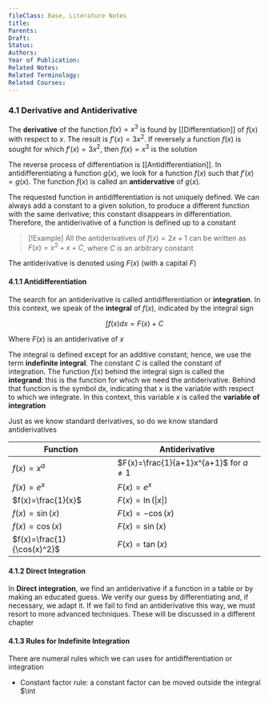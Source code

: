 ```yaml
---
fileClass: Base, Literature Notes
title: 
Parents: 
Draft: 
Status: 
Authors: 
Year of Publication: 
Related Notes: 
Related Terminology: 
Related Courses: 
---
```

### 4.1 Derivative and Antiderivative
The **derivative** of the function $f(x)=x^3$ is found by [[Differentiation]] of $f(x)$ with respect to $x$. The result is $f'(x)=3x^2$. If reversely a function $f(x)$ is sought for which $f'(x)=3x^2$, then $f(x)=x^3$ is the solution

The reverse process of differentiation is [[Antidifferentiation]]. In antidifferentiating a function $g(x)$, we look for a function $f(x)$ such that $f'(x)=g(x)$. The function $f(x)$ is called an **antidervative** of $g(x)$. 

The requested function in antidifferentiation is not uniquely defined. We can always add a constant to a given solution, to produce a different function with the same derivative; this constant disappears in differentiation. Therefore, the antiderivative of a function is defined up to a constant

>[!Example]
>All the antiderivatives of $f(x)=2x+1$ can be written as $F(x)=x^2+x+C$, where $C$ is an arbitrary constant

The antiderivative is denoted using $F(x)$ (with a capital $F$)

#### 4.1.1 Antidifferentiation
The search for an antiderivative is called antidifferentiation or **integration**. In this context, we speak of the **integral** of $f(x)$, indicated by the integral sign

$$
\int f(x)dx=F(x)+C
$$

Where $F(x)$ is an antiderivative of $x$

The integral is defined except for an additive constant; hence, we use the term **indefinite integral**. The constant $C$ is called the constant of integration. The function $f(x)$ behind the integral sign is called the **integrand**: this is the function for which we need the antiderivative. Behind that function is the symbol dx, indicating that x is the variable with respect to which we integrate. In this context, this variable $x$ is called the **variable of integration**

Just as we know standard derivatives, so do we know standard antiderivatives

| Function                   | Antiderivative                             |
| -------------------------- | ------------------------------------------ |
| $f(x)=x^a$                 | $F(x)=\frac{1}{a+1}x^{a+1}$ for $a \neq 1$ |
| $f(x)=e^x$                 | $F(x)=e^x$                                 |
| $f(x)=\frac{1}{x}$         | $F(x)=\ln(\|{x}\|)$                        |
| $f(x)=\sin(x)$             | $F(x)=-\cos(x)$                            |
| $f(x)=\cos(x)$             | $F(x)=\sin(x)$                             |
| $f(x)=\frac{1}{\cos(x)^2}$ | $F(x)=\tan(x)$                             |

#### 4.1.2 Direct Integration
In **Direct integration**, we find an antiderivative if a function in a table or by making an educated guess. We verify our guess by differentiating and, if necessary, we adapt it. If we fail to find an antiderivative this way, we must resort to more advanced techniques. These will be discussed in a different chapter

#### 4.1.3 Rules for Indefinite Integration
There are numeral rules which we can uses for antidifferentiation or integration
- Constant factor rule: a constant factor can be moved outside the integral
  $\int